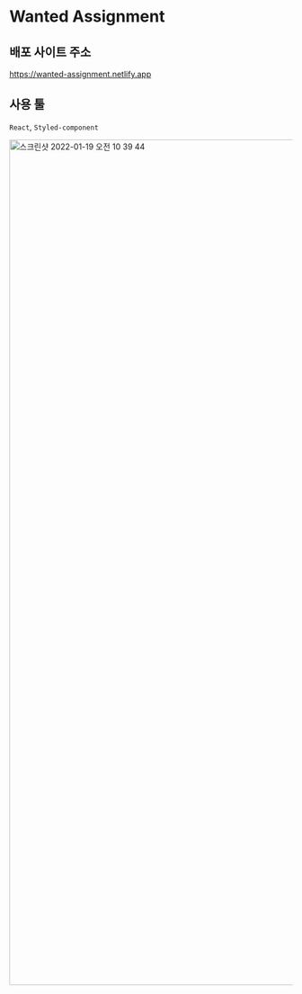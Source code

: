 # Wanted Assignment

## 배포 사이트 주소
https://wanted-assignment.netlify.app


## 사용 툴
`React`, `Styled-component`

<img width="1504" alt="스크린샷 2022-01-19 오전 10 39 44" src="https://user-images.githubusercontent.com/75065159/150047503-69d94b2e-d00f-4c39-a5c6-3accfe2366fb.png">
